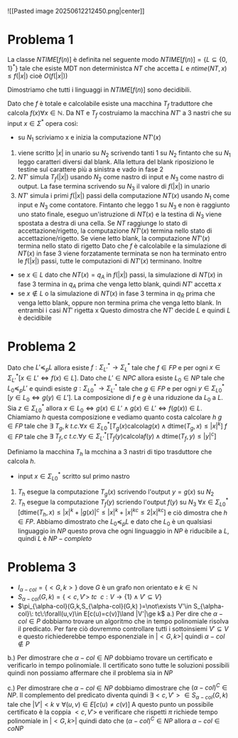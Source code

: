 ![[Pasted image 20250612212450.png|center]]

# Problema 1
La classe $NTIME[f(n)]$ è definita nel seguente modo $NTIME[f(n)]=\{L\subseteq\{0,1\}^{*}\}$ tale che esiste MDT non deterministca $NT$ che accetta $L$ e $ntime(NT,x)\le f(|x|)$ cioè $O(f(|x|))$

Dimostriamo che tutti i linguaggi in $NTIME[f(n)]$ sono decidibili.

Dato che $f$ è totale e calcolabile esiste una macchina $T_f$ traduttore che calcola $f(x)\forall x\in \mathbb{N}$.
Da NT e $T_{f}$ costruiamo la macchina $NT'$ a 3 nastri che su input $x\in\Sigma^{*}$ opera così:
- su $N_1$ scriviamo x e inizia la computazione $NT'(x)$
1. viene scritto $|x|$ in unario su $N_2$ scrivendo tanti 1 su $N_{2}$ fintanto che su $N_{1}$ leggo caratteri diversi dal blank. Alla lettura del blank riposiziono le testine sul carattere più a sinistra e vado in fase 2
2. $NT'$ simula $T_{f}(|x|)$ usando $N_{2}$ come nastro di input e $N_3$ come nastro di output. La fase termina scrivendo su $N_3$ il valore di $f(|x|)$ in unario
3. $NT'$ simula i primi $f(|x|)$ passi della computazione $NT(x)$ usando $N_{1}$ come input e $N_3$ come contatore. Fintanto che leggo 1 su $N_3$ e non è raggiunto uno stato finale, eseguo un'istruzione di $NT(x)$ e la testina di $N_3$ viene spostata a destra di una cella. Se $NT$ raggiunge lo stato di accettazione/rigetto, la computazione $NT'(x)$ termina nello stato di accettazione/rigetto. Se viene letto blank, la computazione $NT'(x)$ termina nello stato di rigetto
Dato che $f$ è calcolabile e la simulazione di $NT(x)$ in fase 3 viene forzatamente terminata se non ha terminato entro le $f(|x|)$ passi, tutte le computazioni di $NT'(x)$ terminano.
Inoltre
- se $x\in L$ dato che $NT(x)=q_A$ in $f(|x|)$ passi, la simulazione di $NT(x)$ in fase 3 termina in $q_A$ prima che venga letto blank, quindi $NT'$ accetta $x$
- se $x\not\in L$ o la simulazione di $NT(x)$ in fase 3 termina in $q_R$ prima che venga letto blank, oppure non termina prima che venga letto blank. In entrambi i casi $NT'$ rigetta x
Questo dimostra che $NT'$ decide $L$ e quindi $L$ è decidibile

# Problema 2
Dato che $L'\preceq_{p} L$ allora esiste $f:\Sigma_{L'}^{*}\to\Sigma_{L}^{*}$ tale che $f\in FP$ e per ogni $x\in \Sigma^{*}_{L'} [x\in L'\iff f(x)\in L]$. Dato che $L'\in NPC$ allora esiste $L_{0}\in NP$ tale che $L_{0}\preceq_{p} L'$ e quindi esiste $g:\Sigma_{L0}^{*}\to\Sigma_{L'}^{*}$ tale che $g \in FP$ e per ogni $y\in\Sigma_{L0}^{*}[y\in L_{0}\iff g(y)\in L']$. 
La composizione di $f$ e $g$ è una riduzione da $L_{0}$ a $L$. Sia $z\in\Sigma^{*}_{L0}$ allora $x\in L_{0}\iff g(x)\in L'\land g(x)\in L'\iff f(g(x))\in L$. Chiamiamo $h$ questa composizione e vediamo quanto costa calcolare $h$
$g\in FP$ tale che $\exists\:T_{g}, k\:t.c. \forall x\in \Sigma^{*}_{L0}[T_{g}(x) \text{calcola} g(x) \land \text{dtime}(T_{g},x)\le|x|^{k}]$
$f\in FP$ tale che $\exists\:T_{f}, c\:t.c. \forall y\in \Sigma^{*}_{L'}[T_{f}(y) \text{calcola} f(y) \land \text{dtime}(T_{f},y)\le|y|^{c}]$

Definiamo la macchina $T_{h}$ la mcchina a 3 nastri di tipo trasduttore che calcola $h$. 
- input $x\in\Sigma_{L0}^{*}$ scritto sul primo nastro
1. $T_{h}$ esegue la computazione $T_{g}(x)$ scrivendo l'output $y=g(x)$ su $N_{2}$
2. $T_{h}$ esegue la computazione $T_{f}(y)$ scriendo l'output $f(y)$ su $N_{3}$
$\forall x\in\Sigma_{L0}^{*}[\text{dtime}(T_{h},x)\le|x|^{k}+|g(x)|^c\le|x|^{k}+|x|^{kc}\le2|x|^{kc}]$ e ciò dimostra che $h\in FP$. Abbiamo dimostrato che $L_{0}\preceq_{p}L$ e dato che $L_{0}$ è un qualsiasi linguaggio in $NP$ questo prova che ogni linguaggio in $NP$ è riducibile a $L$, quindi $L$ è $NP-completo$

# Problema 3
- $I_{\alpha-col}=\{<G,k>\}$ dove $G$ è un grafo non orientato e $k\in\mathbb{N}$ 
- $S_{\alpha-col}(G,k)=\{<c,V'> \:tc\:\: c:V\to\{1\}\land V'\subseteq V\}$ 
- $\pi_{\alpha-col}(G,k,S_{\alpha-col}(G,k) )=\not\exists V'\in S_{\alpha-col}\: tc\:\forall(u,v)\in E[c(u)=c(v)]\land |V'|\ge k$ 
a.) Per dire che $\alpha-col\in P$ dobbiamo trovare un algoritmo che in tempo polinomiale risolva il predicato. Per fare ciò dovremmo controllare tutti i sottoinsiemi $V'\subseteq V$ e questo richiederebbe tempo esponenziale in $|<G,k>|$ quindi $\alpha-col\not\in P$

b.)  Per dimostrare che $\alpha-col\in NP$ dobbiamo trovare un certificato e verificarlo in tempo polinomiale. Il certificato sono tutte le soluzioni possibili quindi non possiamo affermare che il problema sia in $NP$

c.) Per dimostrare che $\alpha-col\in NP$ dobbiamo dimostrare che $(\alpha-col)^{C} \in NP$. Il complemento del predicato diventa quindi $\exists <c,V'>\in S_{\alpha-col}(G,k)$ tale che $|V'|<k\lor \forall (u,v)\in E[c(u)\not=c(v) ]$ 
A questo punto un possibile certificato è la coppia $<c,V'>$ e verificare che rispetti $\pi$ richiede tempo polinomiale in $|<G,k>|$ quindi dato che $(\alpha-col)^{C}\in NP$ allora $\alpha-col\in coNP$
